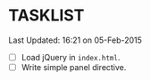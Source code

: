 # TASKLIST

Last Updated: 16:21 on 05-Feb-2015

 - [ ] Load jQuery in `index.html`.
 - [ ] Write simple panel directive.